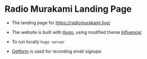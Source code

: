 # Radio Murakami Landing Page

- The landing page for https://radiomurakami.live/
  
- The website is built with [Hugo](https://gohugo.io/), using modified theme [Influencer](https://github.com/themefisher/Influencer-hugo)

- To run locally `hugo server` 

- [Getform](https://getform.io/) is used for recording email signups
  